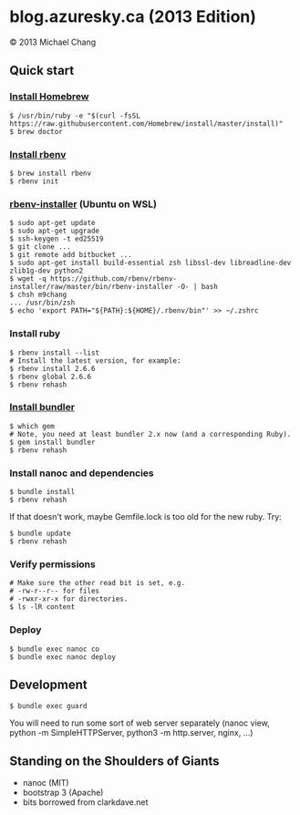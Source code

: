 # blog.azuresky.ca (2013 Edition)

© 2013 Michael Chang

## Quick start

### [Install Homebrew](https://brew.sh)

```
$ /usr/bin/ruby -e "$(curl -fsSL https://raw.githubusercontent.com/Homebrew/install/master/install)"
$ brew doctor
```
### [Install rbenv](https://github.com/rbenv/rbenv)

```
$ brew install rbenv
$ rbenv init
```

### [rbenv-installer](https://github.com/rbenv/rbenv-installer) (Ubuntu on WSL)

```
$ sudo apt-get update
$ sudo apt-get upgrade
$ ssh-keygen -t ed25519
$ git clone ...
$ git remote add bitbucket ...
$ sudo apt-get install build-essential zsh libssl-dev libreadline-dev zlib1g-dev python2
$ wget -q https://github.com/rbenv/rbenv-installer/raw/master/bin/rbenv-installer -O- | bash
$ chsh m9chang
... /usr/bin/zsh
$ echo 'export PATH="${PATH}:${HOME}/.rbenv/bin"' >> ~/.zshrc
```

### Install ruby

```
$ rbenv install --list
# Install the latest version, for example:
$ rbenv install 2.6.6
$ rbenv global 2.6.6
$ rbenv rehash
```

### [Install bundler](http://bundler.io/)

```
$ which gem
# Note, you need at least bundler 2.x now (and a corresponding Ruby).
$ gem install bundler
$ rbenv rehash
```

### Install nanoc and dependencies

```
$ bundle install
$ rbenv rehash
```

If that doesn't work, maybe Gemfile.lock is too old for the new ruby. Try:

```
$ bundle update
$ rbenv rehash
```

### Verify permissions

```
# Make sure the other read bit is set, e.g.
# -rw-r--r-- for files
# -rwxr-xr-x for directories.
$ ls -lR content
```

### Deploy

```
$ bundle exec nanoc co
$ bundle exec nanoc deploy
```

## Development

    $ bundle exec guard

You will need to run some sort of web server separately (nanoc view, python -m
SimpleHTTPServer, python3 -m http.server, nginx, ...)

## Standing on the Shoulders of Giants
- nanoc (MIT)
- bootstrap 3 (Apache)
- bits borrowed from clarkdave.net

